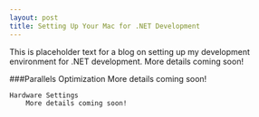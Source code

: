 ```yaml
---
layout: post
title: Setting Up Your Mac for .NET Development
---
```


This is placeholder text for a blog on setting up my development environment for .NET development. More details coming soon!

###Parallels
	Optimization
		More details coming soon!

	Hardware Settings
		More details coming soon!

<!-- Visual Studio 2015 
	Tools | Options | Environment | General
		Disable "Automatically adjust visual experience based on client performance"
		Disable "Enable rich client visual experience"
		Disable "Use hardware graphics acceleration if available"


	Tools | Options | Debugging | General
		Disable "Diagnostic Tools"
		Disable "Perf Tips"


	Tools | Options | Environment | Startup
		Set "At startup:" to "Show empty environment"
		Disable "Download content every:"
		Set "Customize Start Page:" to ""

	Tools | Options | Environment | CodeLens
		Disable any features you do not use in your daily workflow.

Resharper
	ReSharper > Options > Environment > IntelliSense > General
		Use Visual Studio default intellisense to help speed up typing

	Disable Solution Wide Analysis
	Disable Unit Tests (if you don't use Resharper for unit testing)
 -->